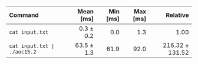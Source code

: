 | Command | Mean [ms] | Min [ms] | Max [ms] | Relative |
|:---|---:|---:|---:|---:|
| `cat input.txt` | 0.3 ± 0.2 | 0.0 | 1.3 | 1.00 |
| `cat input.txt \| ./aoc15.2` | 63.5 ± 1.3 | 61.9 | 92.0 | 216.32 ± 131.52 |
